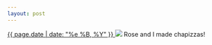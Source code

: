 ```yaml
---
layout: post
---
```


<p>
  <a href="/331">
    <time>{{ page.date | date: "%e %B, %Y" }}</time>
  </a>
  <a href="/331"><img src="{{ site.assets_url }}/331.jpg"/></a>
  <span>Rose and I made chapizzas!</span>
</p>

